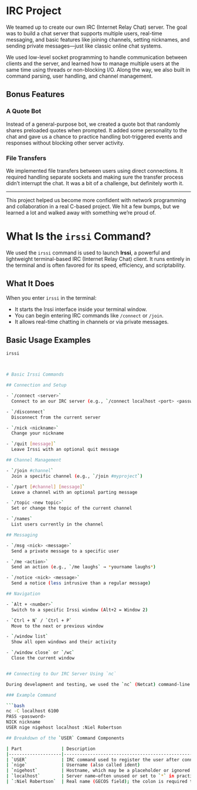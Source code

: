 # IRC Project

We teamed up to create our own IRC (Internet Relay Chat) server. The goal was to build a chat server that supports multiple users, real-time messaging, and basic features like joining channels, setting nicknames, and sending private messages—just like classic online chat systems.

We used low-level socket programming to handle communication between clients and the server, and learned how to manage multiple users at the same time using threads or non-blocking I/O. Along the way, we also built in command parsing, user handling, and channel management.

## Bonus Features

### A Quote Bot
Instead of a general-purpose bot, we created a quote bot that randomly shares preloaded quotes when prompted. It added some personality to the chat and gave us a chance to practice handling bot-triggered events and responses without blocking other server activity.

### File Transfers
We implemented file transfers between users using direct connections. It required handling separate sockets and making sure the transfer process didn’t interrupt the chat. It was a bit of a challenge, but definitely worth it.

---

This project helped us become more confident with network programming and collaboration in a real C-based project. We hit a few bumps, but we learned a lot and walked away with something we’re proud of.



# What Is the `irssi` Command?

We used the `irssi` command is used to launch **Irssi**, a powerful and lightweight terminal-based IRC (Internet Relay Chat) client. It runs entirely in the terminal and is often favored for its speed, efficiency, and scriptability.

## What It Does

When you enter `irssi` in the terminal:

- It starts the Irssi interface inside your terminal window.
- You can begin entering IRC commands like `/connect` or `/join`.
- It allows real-time chatting in channels or via private messages.

## Basic Usage Examples

```bash
irssi



# Basic Irssi Commands

## Connection and Setup

- `/connect <server>`  
  Connect to an our IRC server (e.g., `/connect localhost <port> <password>`)

- `/disconnect`  
  Disconnect from the current server

- `/nick <nickname>`  
  Change your nickname

- `/quit [message]`  
  Leave Irssi with an optional quit message

## Channel Management

- `/join #channel`  
  Join a specific channel (e.g., `/join #myproject`)

- `/part [#channel] [message]`  
  Leave a channel with an optional parting message

- `/topic <new topic>`  
  Set or change the topic of the current channel

- `/names`  
  List users currently in the channel

## Messaging

- `/msg <nick> <message>`  
  Send a private message to a specific user

- `/me <action>`  
  Send an action (e.g., `/me laughs` → *yourname laughs*)

- `/notice <nick> <message>`  
  Send a notice (less intrusive than a regular message)

## Navigation

- `Alt + <number>`  
  Switch to a specific Irssi window (Alt+2 = Window 2)

- `Ctrl + N` / `Ctrl + P`  
  Move to the next or previous window

- `/window list`  
  Show all open windows and their activity

- `/window close` or `/wc`  
  Close the current window


## Connecting to Our IRC Server Using `nc`

During development and testing, we used the `nc` (Netcat) command-line tool to connect to our IRC server from the terminal. It provided a quick and lightweight way to manually interact with the server and send IRC commands without the need for a full client.

### Example Command

```bash
nc -C localhost 6100
PASS <password>
NICK nickname
USER nige nigehost localhost :Niel Robertson

## Breakdown of the `USER` Command Components

| Part               | Description                                                                 |
|--------------------|-----------------------------------------------------------------------------|
| `USER`             | IRC command used to register the user after connecting to the server        |
| `nige`             | Username (also called ident)                                                 |
| `nigehost`         | Hostname, which may be a placeholder or ignored by some IRC servers          |
| `localhost`        | Server name—often unused or set to `*` in practice                          |
| `:Niel Robertson`  | Real name (GECOS field); the colon is required to allow spaces in the text  |

```

